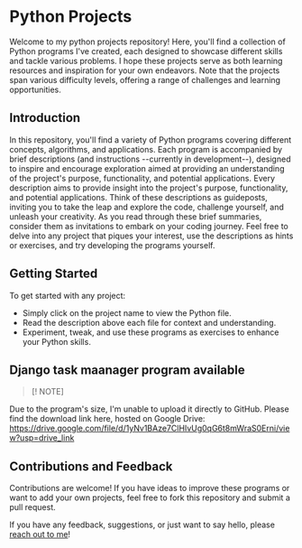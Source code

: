 # Python Projects

Welcome to my python projects repository! Here, you'll find a collection of Python programs I've created, each designed to showcase different skills and tackle various problems. I hope these projects serve as both learning resources and inspiration for your own endeavors.
Note that the projects span various difficulty levels, offering a range of challenges and learning opportunities.

## Introduction

In this repository, you'll find a variety of Python programs covering different concepts, algorithms, and applications. Each program is accompanied by brief descriptions (and instructions --currently in development--), designed to inspire and encourage exploration aimed at providing an understanding of the project's purpose, functionality, and potential applications.
Every description aims to provide insight into the project's purpose, functionality, and potential applications. Think of these descriptions as guideposts, inviting you to take the leap and explore the code, challenge yourself, and unleash your creativity.
As you read through these brief summaries, consider them as invitations to embark on your coding journey. Feel free to delve into any project that piques your interest, use the descriptions as hints or exercises, and try developing the programs yourself.


## Getting Started

To get started with any project:
- Simply click on the project name to view the Python file.
- Read the description above each file for context and understanding.
- Experiment, tweak, and use these programs as exercises to enhance your Python skills.

## Django task maanager program available 
>[! NOTE]

Due to the program's size, I'm unable to upload it directly to GitHub. Please find the download link here, hosted on Google Drive:  https://drive.google.com/file/d/1yNv1BAze7ClHIvUg0qG6t8mWraS0Erni/view?usp=drive_link 


## Contributions and Feedback

Contributions are welcome! If you have ideas to improve these programs or want to add your own projects, feel free to fork this repository and submit a pull request.

If you have any feedback, suggestions, or just want to say hello, please [reach out to me](www.linkedin.com/in/cgironribe)!
